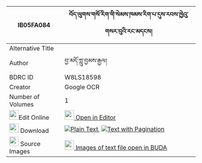 |IB05FA084|བོད་ལུགས་གསོ་རིག་གི་སེམས་ཁམས་རིག་པ་དུས་རབས་ཁྱེའུ་གསར་བུའི་རང་མདངས། 
| --- | --- 
|Alternative Title |
|Author| བྱ་མདོ་ཀླུ་བྱམས་རྒྱལ།
|BDRC ID | W8LS18598
|Creator | Google OCR
|Number of Volumes| 1
|<img width="25" src="https://img.icons8.com/color/25/000000/edit-property.png">Edit Online| [<img width="25" src="https://avatars.githubusercontent.com/u/45091458?s=200&v=4"> Open in Editor](http://editor.openpecha.org/IB05FA084)
|<img width="25" src="https://img.icons8.com/fluent/48/000000/download-2.png"/>  Download | [![](https://img.icons8.com/color/20/000000/txt.png)Plain Text](https://github.com/Openpecha/IB05FA084/releases/download/v2/boluk_sorik_gi_sem_kham_rigpa__plain_IB05FA084.zip), [![](https://img.icons8.com/color/20/000000/txt.png)Text with Pagination](https://github.com/Openpecha/IB05FA084/releases/download/v2/boluk_sorik_gi_sem_kham_rigpa__pages_IB05FA084.zip)
|<img width="25" src="https://img.icons8.com/plasticine/100/000000/pictures-folder.png"/>  Source Images | [<img width="25" src="https://library.bdrc.io/icons/BUDA-small.svg"> Images of text file open in BUDA](https://library.bdrc.io/show/bdr:W8LS18598)